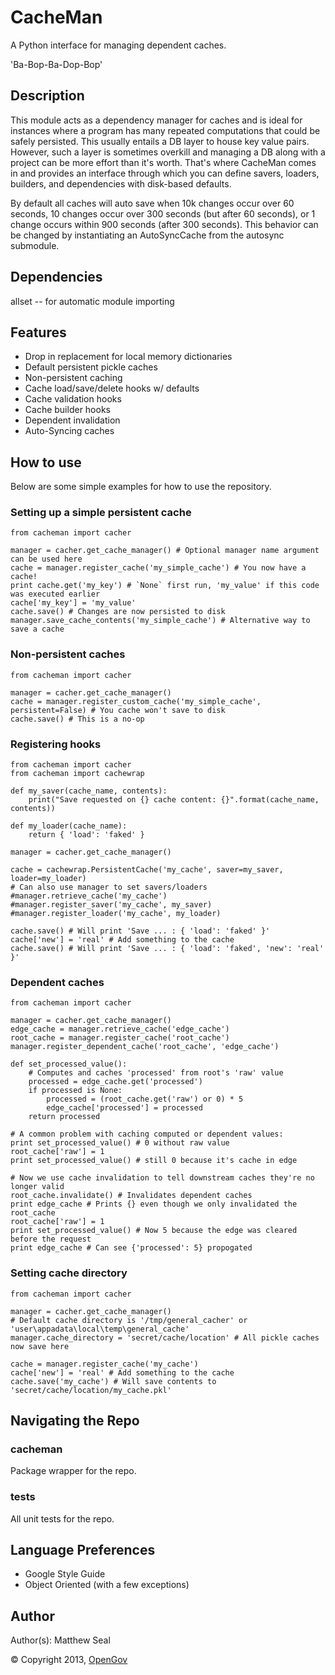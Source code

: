 # CacheMan
A Python interface for managing dependent caches.

'Ba-Bop-Ba-Dop-Bop'

## Description
This module acts as a dependency manager for caches and is ideal for instances
where a program has many repeated computations that could be safely persisted.
This usually entails a DB layer to house key value pairs. However, such a layer
is sometimes overkill and managing a DB along with a project can be more effort
than it's worth. That's where CacheMan comes in and provides an interface
through which you can define savers, loaders, builders, and dependencies with
disk-based defaults.

By default all caches will auto save when 10k changes occur over 60 seconds, 10
changes occur over 300 seconds (but after 60 seconds), or 1 change occurs within
900 seconds (after 300 seconds). This behavior can be changed by instantiating
an AutoSyncCache from the autosync submodule.

## Dependencies
allset -- for automatic module importing

## Features
* Drop in replacement for local memory dictionaries
* Default persistent pickle caches
* Non-persistent caching
* Cache load/save/delete hooks w/ defaults
* Cache validation hooks
* Cache builder hooks
* Dependent invalidation
* Auto-Syncing caches

## How to use
Below are some simple examples for how to use the repository.

### Setting up a simple persistent cache
    from cacheman import cacher

    manager = cacher.get_cache_manager() # Optional manager name argument can be used here
    cache = manager.register_cache('my_simple_cache') # You now have a cache!
    print cache.get('my_key') # `None` first run, 'my_value' if this code was executed earlier
    cache['my_key'] = 'my_value'
    cache.save() # Changes are now persisted to disk
    manager.save_cache_contents('my_simple_cache') # Alternative way to save a cache

### Non-persistent caches
    from cacheman import cacher

    manager = cacher.get_cache_manager()
    cache = manager.register_custom_cache('my_simple_cache', persistent=False) # You cache won't save to disk
    cache.save() # This is a no-op

### Registering hooks
    from cacheman import cacher
    from cacheman import cachewrap

    def my_saver(cache_name, contents):
        print("Save requested on {} cache content: {}".format(cache_name, contents))

    def my_loader(cache_name):
        return { 'load': 'faked' }

    manager = cacher.get_cache_manager()

    cache = cachewrap.PersistentCache('my_cache', saver=my_saver, loader=my_loader)
    # Can also use manager to set savers/loaders
    #manager.retrieve_cache('my_cache')
    #manager.register_saver('my_cache', my_saver)
    #manager.register_loader('my_cache', my_loader)

    cache.save() # Will print 'Save ... : { 'load': 'faked' }'
    cache['new'] = 'real' # Add something to the cache
    cache.save() # Will print 'Save ... : { 'load': 'faked', 'new': 'real' }'


### Dependent caches
    from cacheman import cacher

    manager = cacher.get_cache_manager()
    edge_cache = manager.retrieve_cache('edge_cache')
    root_cache = manager.register_cache('root_cache')
    manager.register_dependent_cache('root_cache', 'edge_cache')

    def set_processed_value():
        # Computes and caches 'processed' from root's 'raw' value
        processed = edge_cache.get('processed')
        if processed is None:
            processed = (root_cache.get('raw') or 0) * 5
            edge_cache['processed'] = processed
        return processed

    # A common problem with caching computed or dependent values:
    print set_processed_value() # 0 without raw value
    root_cache['raw'] = 1
    print set_processed_value() # still 0 because it's cache in edge

    # Now we use cache invalidation to tell downstream caches they're no longer valid
    root_cache.invalidate() # Invalidates dependent caches
    print edge_cache # Prints {} even though we only invalidated the root_cache
    root_cache['raw'] = 1
    print set_processed_value() # Now 5 because the edge was cleared before the request
    print edge_cache # Can see {'processed': 5} propogated

### Setting cache directory
    from cacheman import cacher

    manager = cacher.get_cache_manager()
    # Default cache directory is '/tmp/general_cacher' or 'user\appadata\local\temp\general_cache'
    manager.cache_directory = 'secret/cache/location' # All pickle caches now save here

    cache = manager.register_cache('my_cache')
    cache['new'] = 'real' # Add something to the cache
    cache.save('my_cache') # Will save contents to 'secret/cache/location/my_cache.pkl'

## Navigating the Repo
### cacheman
Package wrapper for the repo.

### tests
All unit tests for the repo.

## Language Preferences
* Google Style Guide
* Object Oriented (with a few exceptions)

## Author
Author(s): Matthew Seal

&copy; Copyright 2013, [OpenGov](http://opengov.com)
